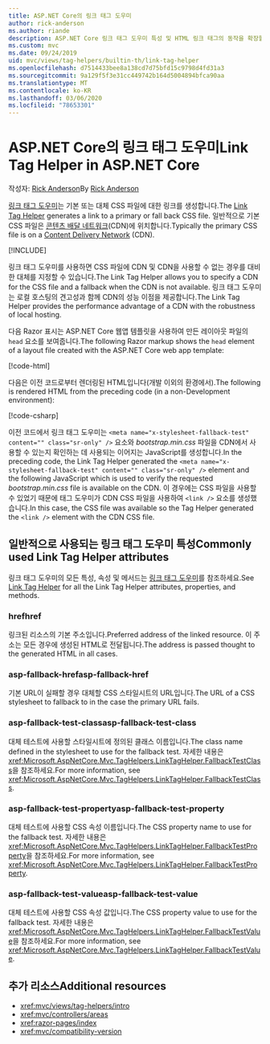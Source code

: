 ```yaml
---
title: ASP.NET Core의 링크 태그 도우미
author: rick-anderson
ms.author: riande
description: ASP.NET Core 링크 태그 도우미 특성 및 HTML 링크 태그의 동작을 확장할 때 각 특성이 담당하는 역할을 확인합니다.
ms.custom: mvc
ms.date: 09/24/2019
uid: mvc/views/tag-helpers/builtin-th/link-tag-helper
ms.openlocfilehash: d7514433bee8a138cd7d75bfd15c9798d4fd31a3
ms.sourcegitcommit: 9a129f5f3e31cc449742b164d5004894bfca90aa
ms.translationtype: MT
ms.contentlocale: ko-KR
ms.lasthandoff: 03/06/2020
ms.locfileid: "78653301"
---
```

# <a name="link-tag-helper-in-aspnet-core"></a><span data-ttu-id="a0526-103">ASP.NET Core의 링크 태그 도우미</span><span class="sxs-lookup"><span data-stu-id="a0526-103">Link Tag Helper in ASP.NET Core</span></span>

<span data-ttu-id="a0526-104">작성자: [Rick Anderson](https://twitter.com/RickAndMSFT)</span><span class="sxs-lookup"><span data-stu-id="a0526-104">By [Rick Anderson](https://twitter.com/RickAndMSFT)</span></span>

<span data-ttu-id="a0526-105">[링크 태그 도우미](xref:Microsoft.AspNetCore.Mvc.TagHelpers.LinkTagHelper)는 기본 또는 대체 CSS 파일에 대한 링크를 생성합니다.</span><span class="sxs-lookup"><span data-stu-id="a0526-105">The [Link Tag Helper](xref:Microsoft.AspNetCore.Mvc.TagHelpers.LinkTagHelper) generates a link to a primary or fall back CSS file.</span></span> <span data-ttu-id="a0526-106">일반적으로 기본 CSS 파일은 [콘텐츠 배달 네트워크](/office365/enterprise/content-delivery-networks#what-exactly-is-a-cdn)(CDN)에 위치합니다.</span><span class="sxs-lookup"><span data-stu-id="a0526-106">Typically the primary CSS file is on a [Content Delivery Network](/office365/enterprise/content-delivery-networks#what-exactly-is-a-cdn) (CDN).</span></span>

[!INCLUDE[](~/includes/cdn.md)]

<span data-ttu-id="a0526-107">링크 태그 도우미를 사용하면 CSS 파일에 CDN 및 CDN을 사용할 수 없는 경우를 대비한 대체를 지정할 수 있습니다.</span><span class="sxs-lookup"><span data-stu-id="a0526-107">The Link Tag Helper allows you to specify a CDN for the CSS file and a fallback when the CDN is not available.</span></span> <span data-ttu-id="a0526-108">링크 태그 도우미는 로컬 호스팅의 견고성과 함께 CDN의 성능 이점을 제공합니다.</span><span class="sxs-lookup"><span data-stu-id="a0526-108">The Link Tag Helper provides the performance advantage of a CDN with the robustness of local hosting.</span></span>

<span data-ttu-id="a0526-109">다음 Razor 표시는 ASP.NET Core 웹앱 템플릿을 사용하여 만든 레이아웃 파일의 `head` 요소를 보여줍니다.</span><span class="sxs-lookup"><span data-stu-id="a0526-109">The following Razor markup shows the `head` element of a layout file created with the ASP.NET Core web app template:</span></span>

[!code-html[](link-tag-helper/sample/_Layout.cshtml?name=snippet)]

<span data-ttu-id="a0526-110">다음은 이전 코드로부터 렌더링된 HTML입니다(개발 이외의 환경에서).</span><span class="sxs-lookup"><span data-stu-id="a0526-110">The following is rendered HTML from the preceding code (in a non-Development environment):</span></span>

[!code-csharp[](link-tag-helper/sample/HtmlPage1.html)]

<span data-ttu-id="a0526-111">이전 코드에서 링크 태그 도우미는 `<meta name="x-stylesheet-fallback-test" content="" class="sr-only" />` 요소와 *bootstrap.min.css* 파일을 CDN에서 사용할 수 있는지 확인하는 데 사용되는 이어지는 JavaScript를 생성합니다.</span><span class="sxs-lookup"><span data-stu-id="a0526-111">In the preceding code, the Link Tag Helper generated the `<meta name="x-stylesheet-fallback-test" content="" class="sr-only" />` element and the following JavaScript which is used to verify the requested *bootstrap.min.css* file is available on the CDN.</span></span> <span data-ttu-id="a0526-112">이 경우에는 CSS 파일을 사용할 수 있었기 때문에 태그 도우미가 CDN CSS 파일을 사용하여 `<link />` 요소를 생성했습니다.</span><span class="sxs-lookup"><span data-stu-id="a0526-112">In this case, the CSS file was available so the Tag Helper generated the `<link />` element with the CDN CSS file.</span></span>

## <a name="commonly-used-link-tag-helper-attributes"></a><span data-ttu-id="a0526-113">일반적으로 사용되는 링크 태그 도우미 특성</span><span class="sxs-lookup"><span data-stu-id="a0526-113">Commonly used Link Tag Helper attributes</span></span>

<span data-ttu-id="a0526-114">링크 태그 도우미의 모든 특성, 속성 및 메서드는 [링크 태그 도우미](xref:Microsoft.AspNetCore.Mvc.TagHelpers.LinkTagHelper)를 참조하세요.</span><span class="sxs-lookup"><span data-stu-id="a0526-114">See [Link Tag Helper](xref:Microsoft.AspNetCore.Mvc.TagHelpers.LinkTagHelper)  for all the Link Tag Helper attributes, properties, and methods.</span></span>

### <a name="href"></a><span data-ttu-id="a0526-115">href</span><span class="sxs-lookup"><span data-stu-id="a0526-115">href</span></span>

<span data-ttu-id="a0526-116">링크된 리소스의 기본 주소입니다.</span><span class="sxs-lookup"><span data-stu-id="a0526-116">Preferred address of the linked resource.</span></span> <span data-ttu-id="a0526-117">이 주소는 모든 경우에 생성된 HTML로 전달됩니다.</span><span class="sxs-lookup"><span data-stu-id="a0526-117">The address is passed thought to the generated HTML in all cases.</span></span>

### <a name="asp-fallback-href"></a><span data-ttu-id="a0526-118">asp-fallback-href</span><span class="sxs-lookup"><span data-stu-id="a0526-118">asp-fallback-href</span></span>

<span data-ttu-id="a0526-119">기본 URL이 실패할 경우 대체할 CSS 스타일시트의 URL입니다.</span><span class="sxs-lookup"><span data-stu-id="a0526-119">The URL of a CSS stylesheet to fallback to in the case the primary URL fails.</span></span>

### <a name="asp-fallback-test-class"></a><span data-ttu-id="a0526-120">asp-fallback-test-class</span><span class="sxs-lookup"><span data-stu-id="a0526-120">asp-fallback-test-class</span></span>

<span data-ttu-id="a0526-121">대체 테스트에 사용할 스타일시트에 정의된 클래스 이름입니다.</span><span class="sxs-lookup"><span data-stu-id="a0526-121">The class name defined in the stylesheet to use for the fallback test.</span></span> <span data-ttu-id="a0526-122">자세한 내용은 <xref:Microsoft.AspNetCore.Mvc.TagHelpers.LinkTagHelper.FallbackTestClass>을 참조하세요.</span><span class="sxs-lookup"><span data-stu-id="a0526-122">For more information, see <xref:Microsoft.AspNetCore.Mvc.TagHelpers.LinkTagHelper.FallbackTestClass>.</span></span>

### <a name="asp-fallback-test-property"></a><span data-ttu-id="a0526-123">asp-fallback-test-property</span><span class="sxs-lookup"><span data-stu-id="a0526-123">asp-fallback-test-property</span></span>

<span data-ttu-id="a0526-124">대체 테스트에 사용할 CSS 속성 이름입니다.</span><span class="sxs-lookup"><span data-stu-id="a0526-124">The CSS property name to use for the fallback test.</span></span> <span data-ttu-id="a0526-125">자세한 내용은 <xref:Microsoft.AspNetCore.Mvc.TagHelpers.LinkTagHelper.FallbackTestProperty>을 참조하세요.</span><span class="sxs-lookup"><span data-stu-id="a0526-125">For more information, see <xref:Microsoft.AspNetCore.Mvc.TagHelpers.LinkTagHelper.FallbackTestProperty>.</span></span>

### <a name="asp-fallback-test-value"></a><span data-ttu-id="a0526-126">asp-fallback-test-value</span><span class="sxs-lookup"><span data-stu-id="a0526-126">asp-fallback-test-value</span></span>

<span data-ttu-id="a0526-127">대체 테스트에 사용할 CSS 속성 값입니다.</span><span class="sxs-lookup"><span data-stu-id="a0526-127">The CSS property value to use for the fallback test.</span></span> <span data-ttu-id="a0526-128">자세한 내용은 <xref:Microsoft.AspNetCore.Mvc.TagHelpers.LinkTagHelper.FallbackTestValue>을 참조하세요.</span><span class="sxs-lookup"><span data-stu-id="a0526-128">For more information, see <xref:Microsoft.AspNetCore.Mvc.TagHelpers.LinkTagHelper.FallbackTestValue>.</span></span>

## <a name="additional-resources"></a><span data-ttu-id="a0526-129">추가 리소스</span><span class="sxs-lookup"><span data-stu-id="a0526-129">Additional resources</span></span>

* <xref:mvc/views/tag-helpers/intro>
* <xref:mvc/controllers/areas>
* <xref:razor-pages/index>
* <xref:mvc/compatibility-version>
